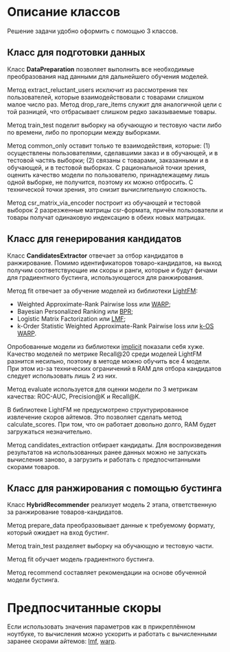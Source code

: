 # Описание классов

Решение задачи удобно оформить с помощью 3 классов.

## Класс для подготовки данных
Класс **DataPreparation** позволяет выполнить все необходимые преобразования над данными для дальнейшего обучения моделей.

Метод extract_reluctant_users исключит из рассмотрения тех пользователей, которые взаимодействовали с товарами слишком малое число раз. Метод drop_rare_items служит для аналогичной цели с той разницей, что отбрасывает слишком редко заказываемые товары.

Метод train_test поделит выборку на обучающую и тестовую части либо по времени, либо по пропорции между выборками.

Метод common_only оставит только те взаимодействия, которые: (1) осуществлены пользователями, сделавшими заказ и в обучающей, и в тестовой частяъ выборки; (2) связаны с товарами, заказанными и в обучающей, и в тестовой выборках. С рациональной точки зрения, оценить качество модели по пользователю, принадлежащему лишь одной выборке, не получится, поэтому их можно отбросить. С технической точки зрения, это снизит вычислительную сложность.

Метод csr_matrix_via_encoder построит из обучающей и тестовой выборок 2 разрезженные матрицы csr-формата, причём пользователи и товары получат одинаковую индексацию в обеих новых матрицах.

## Класс для генерирования кандидатов

Класс **CandidatesExtractor** отвечает за отбор кандидатов в ранжирование. Помимо идентификаторов товаро-кандидатов, на выход получим соответствующие им скоры и ранги, которые и будут фичами для градиентного бустинга, использующегося для ранжирования.

Метод fit отвечает за обучение моделей из библиотеки [LightFM](https://making.lyst.com/lightfm/docs/home.html):

*   Weighted Approximate-Rank Pairwise loss или [WARP](https://static.googleusercontent.com/media/research.google.com/en//pubs/archive/37180.pdf);
*   Bayesian Personalized Ranking или [BPR](https://arxiv.org/ftp/arxiv/papers/1205/1205.2618.pdf);
*   Logistic Matrix Factorization или [LMF](https://web.stanford.edu/~rezab/nips2014workshop/submits/logmat.pdf);
*   k-Order Statistic Weighted Approximate-Rank Pairwise loss или [k-OS WARP](https://static.googleusercontent.com/media/research.google.com/en//pubs/archive/41534.pdf).

Опробованные модели из библиотеки [implicit](https://github.com/benfred/implicit) показали себя хуже. Качество моделей по метрике Recall@20 среди моделей LightFM разнится несильно, поэтому в методе можно обучить все 4 модели. При этом из-за технических ограничений в RAM для отбора кандидатов следует использовать лишь 2 из них.

Метод evaluate используется для оценки модели по 3 метрикам качества: ROC-AUC, Precision@K и Recall@K.

В библиотеке LightFM не предусмотрено структурированное извлечение скоров айтемов. Это позволяет сделать метод calculate_scores. При том, что он работает довольно долго, RAM будет загружаться незначительно.

Метод candidates_extraction отбирает кандидаты. Для воспроизведения результатов на использованных ранее данных можно не запускать вычисления заново, а загрузить и работать с предпосчитанными скорами товаров.

## Класс для ранжирования с помощью бустинга

Класс **HybridRecommender** реализует модель 2 этапа, ответственную за ранжирование товаров-кандидатов.

Метод prepare_data преобразовывает данные к требуемому формату, который ожидает на вход бустинг.

Метод train_test разделяет выборку на обучающую и тестовую части.

Метод fit обучает модель градиентного бустинга.

Метод recommend составляет рекомендации на основе обученной модели бустинга.

# Предпосчитанные скоры

Если использовать значения параметров как в прикреплённом ноутбуке, то вычисления можно ускорить и работать с вычисленными заранее скорами айтемов: [lmf](https://drive.google.com/file/d/1YprJLVN4KbNA49RU61UMMPPdCqIb7Te3/view?usp=sharing), [warp](https://drive.google.com/file/d/1YYT8c60yXyP4HDUJpWZ9PQAaw4CxJU4z/view?usp=sharing).
